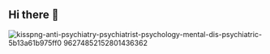## Hi there 👋
![kisspng-anti-psychiatry-psychiatrist-psychology-mental-dis-psychiatric-5b13a61b975ff0 96274852152801436362](https://user-images.githubusercontent.com/82530793/170235487-07b1ae0c-3b9d-455c-beff-c3dd3949f42d.jpg)

<!--

**Here are some ideas to get you started:**

🙋‍♀️ A short introduction - what is your organization all about?
🌈 Contribution guidelines - how can the community get involved?
👩‍💻 Useful resources - where can the community find your docs? Is there anything else the community should know?
🍿 Fun facts - what does your team eat for breakfast?
🧙 Remember, you can do mighty things with the power of [Markdown](https://docs.github.com/github/writing-on-github/getting-started-with-writing-and-formatting-on-github/basic-writing-and-formatting-syntax)
-->
